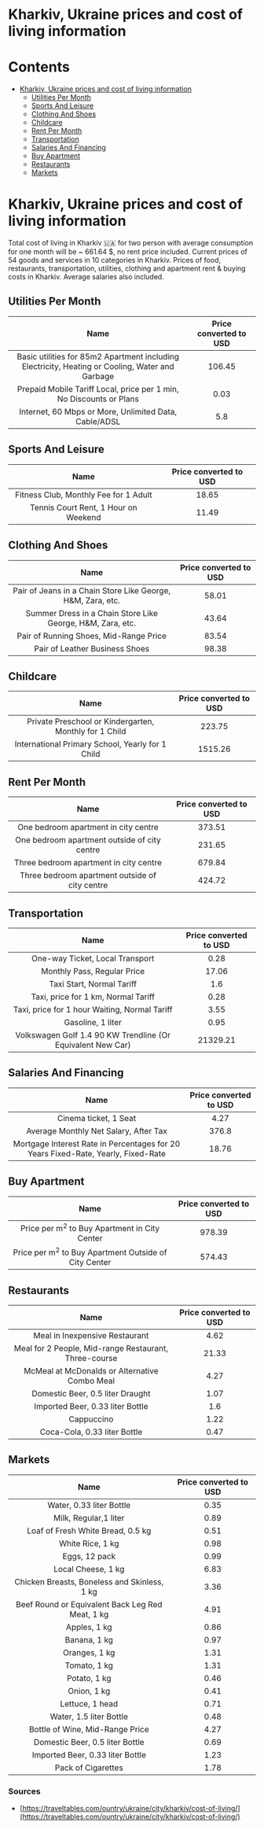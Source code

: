 
Kharkiv, Ukraine prices and cost of living information
======================================================

Contents
========

* [Kharkiv, Ukraine prices and cost of living information](#kharkiv-ukraine-prices-and-cost-of-living-information)
	* [Utilities Per Month](#utilities-per-month)
	* [Sports And Leisure](#sports-and-leisure)
	* [Clothing And Shoes](#clothing-and-shoes)
	* [Childcare](#childcare)
	* [Rent Per Month](#rent-per-month)
	* [Transportation](#transportation)
	* [Salaries And Financing](#salaries-and-financing)
	* [Buy Apartment](#buy-apartment)
	* [Restaurants](#restaurants)
	* [Markets](#markets)

# Kharkiv, Ukraine prices and cost of living information


Total cost of living in Kharkiv 🇺🇦 for two person with average consumption for one month will be ~ 661.64 $, no rent 
price included. Current prices of 54 goods and services in 10 categories  in Kharkiv. Prices of food, restaurants, 
transportation, utilities, clothing and apartment rent & buying costs in Kharkiv. Average salaries also included.
## Utilities Per Month
  

|Name|Price converted to USD|
| :---: | :---: |
|Basic utilities for 85m2 Apartment including Electricity, Heating or Cooling, Water and Garbage|106.45|
|Prepaid Mobile Tariff Local, price per 1 min, No Discounts or Plans|0.03|
|Internet, 60 Mbps or More, Unlimited Data, Cable/ADSL|5.8|
  

## Sports And Leisure
  

|Name|Price converted to USD|
| :---: | :---: |
|Fitness Club, Monthly Fee for 1 Adult|18.65|
|Tennis Court Rent, 1 Hour on Weekend|11.49|
  

## Clothing And Shoes
  

|Name|Price converted to USD|
| :---: | :---: |
|Pair of Jeans in a Chain Store Like George, H&M, Zara, etc.|58.01|
|Summer Dress in a Chain Store Like George, H&M, Zara, etc.|43.64|
|Pair of Running Shoes, Mid-Range Price|83.54|
|Pair of Leather Business Shoes|98.38|
  

## Childcare
  

|Name|Price converted to USD|
| :---: | :---: |
|Private Preschool or Kindergarten, Monthly for 1 Child|223.75|
|International Primary School, Yearly for 1 Child|1515.26|
  

## Rent Per Month
  

|Name|Price converted to USD|
| :---: | :---: |
|One bedroom apartment in city centre|373.51|
|One bedroom apartment outside of city centre|231.65|
|Three bedroom apartment in city centre|679.84|
|Three bedroom apartment outside of city centre|424.72|
  

## Transportation
  

|Name|Price converted to USD|
| :---: | :---: |
|One-way Ticket, Local Transport|0.28|
|Monthly Pass, Regular Price|17.06|
|Taxi Start, Normal Tariff|1.6|
|Taxi, price for 1 km, Normal Tariff|0.28|
|Taxi, price for 1 hour Waiting, Normal Tariff|3.55|
|Gasoline, 1 liter|0.95|
|Volkswagen Golf 1.4 90 KW Trendline (Or Equivalent New Car)|21329.21|
  

## Salaries And Financing
  

|Name|Price converted to USD|
| :---: | :---: |
|Cinema ticket, 1 Seat|4.27|
|Average Monthly Net Salary, After Tax|376.8|
|Mortgage Interest Rate in Percentages for 20 Years Fixed-Rate, Yearly, Fixed-Rate|18.76|
  

## Buy Apartment
  

|Name|Price converted to USD|
| :---: | :---: |
|Price per m<sup>2</sup> to Buy Apartment in City Center|978.39|
|Price per m<sup>2</sup> to Buy Apartment Outside of City Center|574.43|
  

## Restaurants
  

|Name|Price converted to USD|
| :---: | :---: |
|Meal in Inexpensive Restaurant|4.62|
|Meal for 2 People, Mid-range Restaurant, Three-course|21.33|
|McMeal at McDonalds or Alternative Combo Meal|4.27|
|Domestic Beer, 0.5 liter Draught|1.07|
|Imported Beer, 0.33 liter Bottle|1.6|
|Cappuccino|1.22|
|Coca-Cola, 0.33 liter Bottle|0.47|
  

## Markets
  

|Name|Price converted to USD|
| :---: | :---: |
|Water, 0.33 liter Bottle|0.35|
|Milk, Regular,1 liter|0.89|
|Loaf of Fresh White Bread, 0.5 kg|0.51|
|White Rice, 1 kg|0.98|
|Eggs, 12 pack|0.99|
|Local Cheese, 1 kg|6.83|
|Chicken Breasts, Boneless and Skinless, 1 kg|3.36|
|Beef Round or Equivalent Back Leg Red Meat, 1 kg |4.91|
|Apples, 1 kg|0.86|
|Banana, 1 kg|0.97|
|Oranges, 1 kg|1.31|
|Tomato, 1 kg|1.31|
|Potato, 1 kg|0.46|
|Onion, 1 kg|0.41|
|Lettuce, 1 head|0.71|
|Water, 1.5 liter Bottle|0.48|
|Bottle of Wine, Mid-Range Price|4.27|
|Domestic Beer, 0.5 liter Bottle|0.69|
|Imported Beer, 0.33 liter Bottle|1.23|
|Pack of Cigarettes|1.78|
  

### Sources

- [https://traveltables.com/ountry/ukraine/city/kharkiv/cost-of-living/](https://traveltables.com/ountry/ukraine/city/kharkiv/cost-of-living/)
